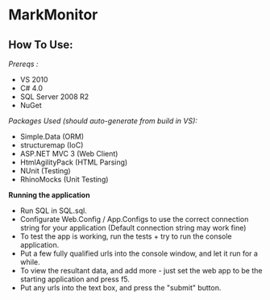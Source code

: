 MarkMonitor
===========


How To Use: 
-----------

*Prereqs :*
* VS 2010
* C# 4.0
* SQL Server 2008 R2
* NuGet

*Packages Used (should auto-generate from build in VS):*
* Simple.Data (ORM)
* structuremap (IoC)
* ASP.NET MVC 3 (Web Client)
* HtmlAgilityPack (HTML Parsing)
* NUnit (Testing)
* RhinoMocks (Unit Testing)

__Running the application__

* Run SQL in SQL.sql.
* Configurate Web.Config / App.Configs to use the correct connection string for your application (Default connection string may work fine)
* To test the app is working, run the tests + try to run the console application.
* Put a few fully qualified urls into the console window, and let it run for a while. 
* To view the resultant data, and add more - just set the web app to be the starting application and press f5.
* Put any urls into the text box, and press the "submit" button. 
